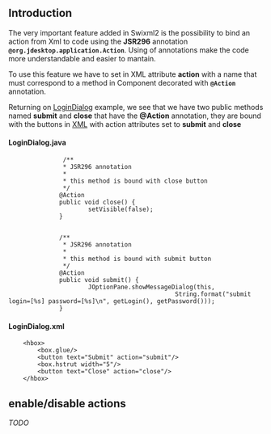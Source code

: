 ## Introduction ##

The very important feature added in Swixml2 is the possibility to bind an action from Xml to code using the **JSR296** annotation **`@org.jdesktop.application.Action`**.
Using of annotations make the code more understandable and easier to mantain.

To use this feature we have to set in XML attribute **action** with a name that must correspond to a method in Component decorated with **`@Action`** annotation.

Returning on [LoginDialog](newApplication#Define_Root_Component.md) example, we see that we have two public methods named **submit** and **close** that have the **@Action** annotation, they are bound with the buttons in [XML](newApplication#Define_XML_for_root_component.md) with action attributes set to **submit** and **close**

#### LoginDialog.java ####
```
               /**
               * JSR296 annotation 
               * 
               * this method is bound with close button
               */
              @Action
              public void close() {           
                      setVisible(false);
              }

              
              /**
               * JSR296 annotation 
               * 
               * this method is bound with submit button
               */
              @Action
              public void submit() {
                      JOptionPane.showMessageDialog(this,
                                              String.format("submit login=[%s] password=[%s]\n", getLogin(), getPassword()));
              }

```

#### LoginDialog.xml ####

```
    <hbox>
        <box.glue/>
        <button text="Submit" action="submit"/>
        <box.hstrut width="5"/>
        <button text="Close" action="close"/>
    </hbox>

```

## enable/disable actions ##

_TODO_